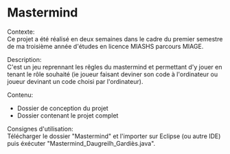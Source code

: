 # Mastermind

Contexte:  
Ce projet a été réalisé en deux semaines dans le cadre du premier semestre de ma troisième année d'études en licence MIASHS parcours MIAGE.

Description:  
C'est un jeu reprennant les rêgles du mastermind et permettant d'y jouer en tenant le rôle souhaité (ie joueur faisant deviner son code à l'ordinateur ou joueur devinant un code choisi par l'ordinateur).

Contenu:  
- Dossier de conception du projet
- Dossier contenant le projet complet

Consignes d'utilisation:  
Télécharger le dossier "Mastermind" et l'importer sur Eclipse (ou autre IDE) puis éxécuter "Mastermind_Daugreilh_Gardiès.java".





